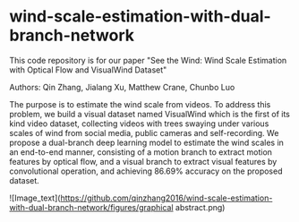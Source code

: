 # wind-scale-estimation-with-dual-branch-network
This code repository is for our paper "See the Wind: Wind Scale Estimation with Optical Flow and VisualWind
Dataset"

Authors: Qin Zhang, Jialang Xu, Matthew Crane, Chunbo Luo

The purpose is to estimate the wind scale from videos. To address this problem, we build a visual dataset named VisualWind which is the first of its kind video dataset, collecting videos with trees swaying under various scales of wind from social media, public cameras and self-recording. We propose a dual-branch deep learning model to estimate the wind scales in an end-to-end manner, consisting of a motion branch to extract motion features by optical flow, and a visual branch to extract visual features by convolutional operation, and achieving 86.69\% accuracy on the proposed dataset.

![Image_text](https://github.com/qinzhang2016/wind-scale-estimation-with-dual-branch-network/figures/graphical abstract.png)


